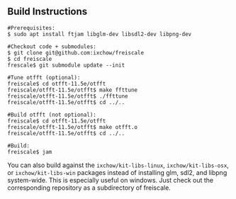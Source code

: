 

## Build Instructions
```
#Prerequisites:
$ sudo apt install ftjam libglm-dev libsdl2-dev libpng-dev

#Checkout code + submodules:
$ git clone git@github.com:ixchow/freiscale
$ cd freiscale
frescale$ git submodule update --init

#Tune otfft (optional):
freiscale$ cd otfft-11.5e/otfft
freiscale/otfft-11.5e/otfft$ make ffttune
freiscale/otfft-11.5e/otfft$ ./ffttune
freiscale/otfft-11.5e/otfft$ cd ../..

#Build otfft (not optional):
freiscale$ cd otfft-11.5e/otfft
freiscale/otfft-11.5e/otfft$ make otfft.o
freiscale/otfft-11.5e/otfft$ cd ../..

#Build:
freiscale$ jam
```

You can also build against the `ixchow/kit-libs-linux`, `ixchow/kit-libs-osx`, or `ixchow/kit-libs-win` packages instead of installing glm, sdl2, and libpng system-wide. This is especially useful on windows. Just check out the corresponding repository as a subdirectory of freiscale.
